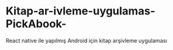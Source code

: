 # Kitap-ar-ivleme-uygulamas-PickAbook-
React native ile yapılmış Android için kitap arşivleme uygulaması
